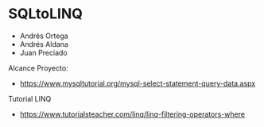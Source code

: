 # SQLtoLINQ

- Andrés Ortega
- Andrés Aldana
- Juan Preciado

Alcance Proyecto:
- https://www.mysqltutorial.org/mysql-select-statement-query-data.aspx

Tutorial LINQ
- https://www.tutorialsteacher.com/linq/linq-filtering-operators-where
